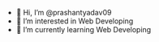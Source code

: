 - 👋 Hi, I’m @prashantyadav09
- 👀 I’m interested in Web Developing
- 🌱 I’m currently learning Web Developing


<!---
prashantyadav09/prashantyadav09 is a ✨ special ✨ repository because its `README.md` (this file) appears on your GitHub profile.
You can click the Preview link to take a look at your changes.
--->
